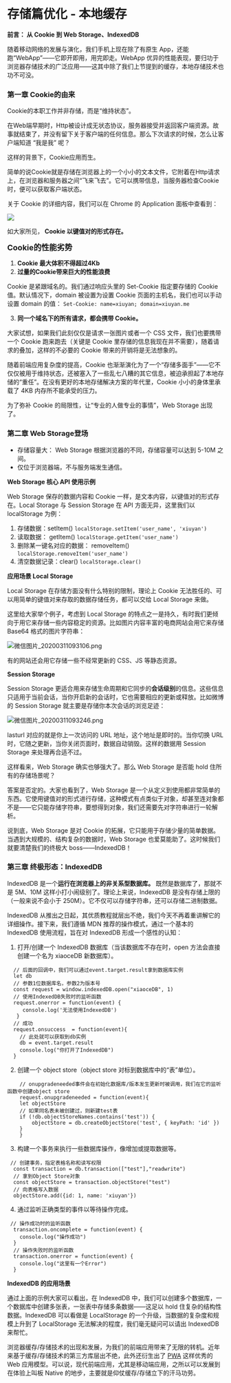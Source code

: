 # 存储篇优化 - 本地缓存

<b> 前言： 从 Cookie 到 Web Storage、IndexedDB </b>

随着移动网络的发展与演化，我们手机上现在除了有原生 App，还能跑“WebApp”——它即开即用，用完即走。WebApp 优异的性能表现，要归功于浏览器存储技术的广泛应用——这其中除了我们上节提到的缓存，本地存储技术也功不可没。

<h3>第一章 Cookie的由来</h3>

Cookie的本职工作并非存储，而是“维持状态”。

在Web端早期时，Http被设计成无状态协议，服务器接受并返回客户端资源。故事就结束了，并没有留下关于客户端的任何信息。那么下次请求的时候，怎么让客户端知道 “我是我” 呢？

这样的背景下，Cookie应用而生。

简单的说Cookie就是存储在浏览器上的一个小小的文本文件，它附着在Http请求上，在浏览器和服务器之间“飞来飞去”。它可以携带信息，当服务器检查Cookie时，便可以获取客户端状态。

关于 Cookie 的详细内容，我们可以在 Chrome 的 Application 面板中查看到：

![](https://i.loli.net/2020/03/11/H3ijKLWBOl4dFeM.png)

如大家所见，<b> Cookie 以键值对的形式存在。 </b>

<font size=4><b>Cookie的性能劣势</b></font>

1. <b>Cookie 最大体积不得超过4Kb </b>
2. <b>过量的Cookie带来巨大的性能浪费 </b>

Cookie 是紧跟域名的。我们通过响应头里的 Set-Cookie 指定要存储的 Cookie 值。默认情况下，domain 被设置为设置 Cookie 页面的主机名，我们也可以手动设置 domain 的值：
``` Set-Cookie: name=xiuyan; domain=xiuyan.me ```

3. <b>同一个域名下的所有请求，都会携带 Cookie。</b>

大家试想，如果我们此刻仅仅是请求一张图片或者一个 CSS 文件，我们也要携带一个 Cookie 跑来跑去（关键是 Cookie 里存储的信息我现在并不需要），随着请求的叠加，这样的不必要的 Cookie 带来的开销将是无法想象的。

随着前端应用复杂度的提高，Cookie 也渐渐演化为了一个“存储多面手”——它不仅仅被用于维持状态，还被塞入了一些乱七八糟的其它信息，被迫承担起了本地存储的“重任”。在没有更好的本地存储解决方案的年代里，Cookie 小小的身体里承载了 4KB 内存所不能承受的压力。

为了弥补 Cookie 的局限性，让“专业的人做专业的事情”，Web Storage 出现了。

<h3>第二章 Web Storage登场</h3>

- 存储容量大： Web Storage 根据浏览器的不同，存储容量可以达到 5-10M 之间。
- 仅位于浏览器端，不与服务端发生通信。


<b> Web Storage 核心 API 使用示例 </b>

Web Storage 保存的数据内容和 Cookie 一样，是文本内容，以键值对的形式存在。Local Storage 与 Session Storage 在 API 方面无异，这里我们以 localStorage 为例：

1. 存储数据：setItem()   ``` localStorage.setItem('user_name', 'xiuyan') ```
2. 读取数据： getItem()     ``` localStorage.getItem('user_name') ```
3. 删除某一键名对应的数据： removeItem()     ``` localStorage.removeItem('user_name') ```
4. 清空数据记录：clear()     ``` localStorage.clear() ```

<b> 应用场景 </b>
<b> Local Storage </b>

Local Storage 在存储方面没有什么特别的限制，理论上 Cookie 无法胜任的、可以用简单的键值对来存取的数据存储任务，都可以交给 Local Storage 来做。

这里给大家举个例子，考虑到 Local Storage 的特点之一是持久，有时我们更倾向于用它来存储一些内容稳定的资源。比如图片内容丰富的电商网站会用它来存储 Base64 格式的图片字符串：

![微信图片_20200311093106.png](https://i.loli.net/2020/03/11/MQF5LNjugkBUVGf.png)

有的网站还会用它存储一些不经常更新的 CSS、JS 等静态资源。

<b> Session Storage </b>

Session Storage 更适合用来存储生命周期和它同步的<b>会话级别</b>的信息。这些信息只适用于当前会话，当你开启新的会话时，它也需要相应的更新或释放。比如微博的 Session Storage 就主要是存储你本次会话的浏览足迹：

![微信图片_20200311093246.png](https://i.loli.net/2020/03/11/jpHKFJrcNz8oaIh.png)

lasturl 对应的就是你上一次访问的 URL 地址，这个地址是即时的。当你切换 URL 时，它随之更新，当你关闭页面时，数据自动销毁。这样的数据用 Session Storage 来处理再合适不过。

这样看来，Web Storage 确实也够强大了。那么 Web Storage 是否能 hold 住所有的存储场景呢？

答案是否定的。大家也看到了，Web Storage 是一个从定义到使用都非常简单的东西。它使用键值对的形式进行存储，这种模式有点类似于对象，却甚至连对象都不是——它只能存储字符串，要想得到对象，我们还需要先对字符串进行一轮解析。

说到底，Web Storage 是对 Cookie 的拓展，它只能用于存储少量的简单数据。当遇到大规模的、结构复杂的数据时，Web Storage 也爱莫能助了。这时候我们就要清楚我们的终极大 boss——IndexedDB！


<h3>第三章 终极形态：IndexedDB</h3>

IndexedDB 是一个<b>运行在浏览器上的非关系型数据库。</b> 既然是数据库了，那就不是 5M、10M 这样小打小闹级别了。理论上来说，IndexedDB 是没有存储上限的（一般来说不会小于 250M）。它不仅可以存储字符串，还可以存储二进制数据。

IndexedDB 从推出之日起，其优质教程就层出不绝，我们今天不再着重讲解它的详细操作。接下来，我们遵循 MDN 推荐的操作模式，通过一个基本的 IndexedDB 使用流程，旨在对 IndexedDB 形成一个感性的认知：

1. 打开/创建一个 IndexedDB 数据库（当该数据库不存在时，open 方法会直接创建一个名为 xiaoceDB 新数据库）。

```
  // 后面的回调中，我们可以通过event.target.result拿到数据库实例
  let db
  // 参数1位数据库名，参数2为版本号
  const request = window.indexedDB.open("xiaoceDB", 1)
  // 使用IndexedDB失败时的监听函数
  request.onerror = function(event) {
     console.log('无法使用IndexedDB')
   }
  // 成功
  request.onsuccess  = function(event){
    // 此处就可以获取到db实例
    db = event.target.result
    console.log("你打开了IndexedDB")
  }
```

2. 创建一个 object store（object store 对标到数据库中的“表”单位）。
```
    // onupgradeneeded事件会在初始化数据库/版本发生更新时被调用，我们在它的监听函数中创建object store
    request.onupgradeneeded = function(event){
    let objectStore
    // 如果同名表未被创建过，则新建test表
    if (!db.objectStoreNames.contains('test')) {
        objectStore = db.createObjectStore('test', { keyPath: 'id' })
    }
    }  
```

3. 构建一个事务来执行一些数据库操作，像增加或提取数据等。
```
 // 创建事务，指定表格名称和读写权限
  const transaction = db.transaction(["test"],"readwrite")
  // 拿到Object Store对象
  const objectStore = transaction.objectStore("test")
  // 向表格写入数据
  objectStore.add({id: 1, name: 'xiuyan'})
```

4. 通过监听正确类型的事件以等待操作完成。

```
 // 操作成功时的监听函数
  transaction.oncomplete = function(event) {
    console.log("操作成功")
  }
  // 操作失败时的监听函数
  transaction.onerror = function(event) {
    console.log("这里有一个Error")
  }
```

<b> IndexedDB 的应用场景 </b>

通过上面的示例大家可以看出，在 IndexedDB 中，我们可以创建多个数据库，一个数据库中创建多张表，一张表中存储多条数据——这足以 hold 住复杂的结构性数据。IndexedDB 可以看做是 LocalStorage 的一个升级，当数据的复杂度和规模上升到了 LocalStorage 无法解决的程度，我们毫无疑问可以请出 IndexedDB 来帮忙。

浏览器缓存/存储技术的出现和发展，为我们的前端应用带来了无限的转机。近年来基于缓存/存储技术的第三方库层出不绝，此外还衍生出了 [PWA](https://lavas.baidu.com/pwa) 这样优秀的 Web 应用模型。可以说，现代前端应用，尤其是移动端应用，之所以可以发展到在体验上叫板 Native 的地步，主要就是仰仗缓存/存储立下的汗马功劳。